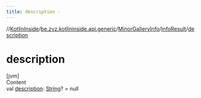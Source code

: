 ```yaml
---
title: description -
---
```

//[KotlinInside](../../../index.md)/[be.zvz.kotlininside.api.generic](../../index.md)/[MinorGalleryInfo](../index.md)/[InfoResult](index.md)/[description](description.md)



# description  
[jvm]  
Content  
val [description](description.md): [String](https://kotlinlang.org/api/latest/jvm/stdlib/kotlin/-string/index.html)? = null  



